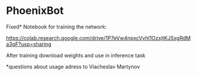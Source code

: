 # PhoenixBot

Fixed* Notebook for training the network: 

https://colab.research.google.com/drive/1P7eVw4npxcVyhl1OzxjtKJSxgRdMa3qF?usp=sharing

After training download weights and use in inference task

*questions about usage adress to Viacheslav Martynov
